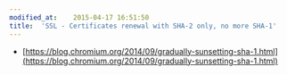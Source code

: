 ```yaml
---
modified_at:	2015-04-17 16:51:50
title:	'SSL - Certificates renewal with SHA-2 only, no more SHA-1'
---
```


* [https://blog.chromium.org/2014/09/gradually-sunsetting-sha-1.html](https://blog.chromium.org/2014/09/gradually-sunsetting-sha-1.html)
